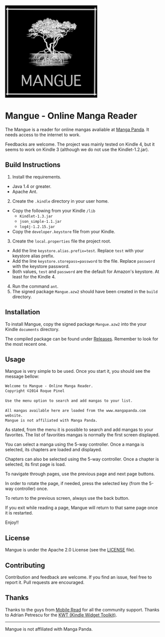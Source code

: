 ![Mangue Logo](https://raw.githubusercontent.com/repinel/Mangue/master/images/mangue_logo.jpg)

# Mangue - Online Manga Reader

The Mangue is a reader for online mangas avaliable at [Manga Panda](http://www.mangapanda.com). It needs access to the internet to work.

Feedbacks are welcome. The project was mainly tested on Kindle 4, but it seems to work on Kindle 3 (although we do not use the Kindlet-1.2.jar).

## Build Instructions

1. Install the requirements.
  * Java 1.4 or greater.
  * Apache Ant.
2. Create the `.kindle` directory in your user home.
  * Copy the following from your Kindle `/lib`
    * `Kindlet-1.3.jar`
    * `json_simple-1.1.jar`
    * `log4j-1.2.15.jar`
  * Copy the `developer.keystore` file from your Kindle.
3. Create the `local.properties` file the project root.
  * Add the line `keystore.alias.prefix=test`. Replace `test` with your keystore alias prefix.
  * Add the line `keystore.storepass=password` to the file. Replace `password` with the keystore password.
  * Both values, `test` and `password` are the default for Amazon's keystore. At least for the Kindle 4.
4. Run the command `ant`.
5. The signed package `Mangue.azw2` should have been created in the `build` directory.

## Installation

To install Mangue, copy the signed package `Mangue.azw2` into the your Kindle `documents` directory.

The compiled package can be found under [Releases](https://github.com/repinel/Mangue/releases). Remember to look for the most recent one.

## Usage

Mangue is very simple to be used. Once you start it, you should see the message bellow:

```
Welcome to Mangue - Online Manga Reader.
Copyright ©2014 Roque Pinel

Use the menu option to search and add mangas to your list.

All mangas available here are loaded from the www.mangapanda.com website.
Mangue is not affiliated with Manga Panda.
```

As stated, from the menu it is possible to search and add mangas to your favorites. The list of favorities mangas is normally the first screen displayed.

You can select a manga using the 5-way controller. Once a manga is selected, its chapters are loaded and displayed.

Chapters can also be selected using the 5-way controller. Once a chapter is selected, its first page is load.

To navigate through pages, use the previous page and next page buttons.

In order to rotate the page, if needed, press the selected key (from the 5-way controller) once.

To return to the previous screen, always use the back button.

If you exit while reading a page, Mangue will return to that same page once it is restarted.

Enjoy!!

## License

Mangue is under the Apache 2.0 License (see the [LICENSE](https://raw.github.com/repinel/Mangue/master/doc/Apache-2.0) file).

## Contributing

Contribution and feedback are welcome. If you find an issue, feel free to report it. Pull requests are encouraged.

## Thanks

Thanks to the guys from [Mobile Read](http://www.mobileread.com/) for all the community support.
Thanks to Adrian Petrescu for the [KWT (Kindle Widget Toolkit)](https://github.com/apetresc/Kindle-Widget-Toolkit).

------

Mangue is not affiliated with Manga Panda.

